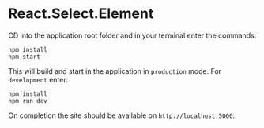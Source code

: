 # React.Select.Element

CD into the application root folder and in your terminal enter the commands:

```
npm install
npm start
```
This will build and start in the application in `production` mode. For `development` enter:

```
npm install
npm run dev
```
On completion the site should be available on `http://localhost:5000`.
